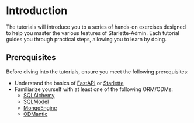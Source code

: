 # Introduction

The tutorials will introduce you to a series of hands-on exercises designed to help you master the various features of
Starlette-Admin. Each tutorial guides you through practical steps, allowing you to learn by doing.

## Prerequisites

Before diving into the tutorials, ensure you meet the following prerequisites:

- Understand the basics of [FastAPI](https://fastapi.tiangolo.com/) or [Starlette](https://www.starlette.io/)
- Familiarize yourself with at least one of the following ORM/ODMs:
    * [SQLAlchemy](https://www.sqlalchemy.org/)
    * [SQLModel](https://sqlmodel.tiangolo.com/)
    * [MongoEngine](http://mongoengine.org/)
    * [ODMantic](https://github.com/art049/odmantic/)
